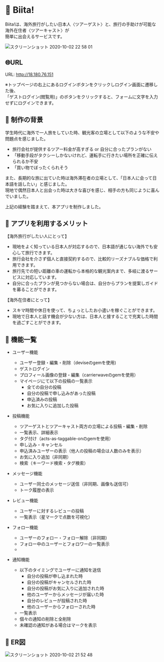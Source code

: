 # :feet: Biita!
Biita!は、海外旅行がしたい日本人〈ツアーゲスト〉と、旅行の手助けが可能な海外在住者〈ツアーキャスト〉が  
簡単に出会えるサービスです。

![スクリーンショット 2020-10-02 22 58 01](https://user-images.githubusercontent.com/67250685/94931475-c4842480-0502-11eb-9f33-ccae3e88d4e8.jpg)

## :globe_with_meridians:URL
URL: http://18.180.76.151  

※トップページの右上にあるログインボタンをクリックしログイン画面に遷移した後、  
「ゲストログイン(閲覧用)」のボタンをクリックすると、フォームに文字を入力せずにログインできます。

## :blossom: 制作の背景
学生時代に海外で一人旅をしていた時、観光客の立場として以下のような不安や問題点を感じました。  
- 旅行会社が提供するツアー料金が高すぎる or 自分に合ったプランがない
- 「移動手段がタクシーしかないけれど、運転手に行きたい場所を正確に伝えられるか不安
- 「買い物でぼったくられそう

また、長期的な旅に出ていた時は海外滞在者の立場として、「日本人に会って日本語を話したい」と感じました。  
現地で偶然日本人と出会った時は大きな喜びを感じ、相手の方も同じように喜んでいました。

上記の経験を踏まえて、本アプリを制作しました。  

## :blossom: アプリを利用するメリット
【海外旅行がしたい人にとって】
- 現地をよく知っている日本人が対応するので、日本語が通じない海外でも安心して旅行できます。
- 旅行会社を介さず個人と直接契約するので、比較的リーズナブルな価格で利用できます。
- 旅行先での短い距離の車の運転から本格的な観光案内まで、多岐に渡るサービスに対応しています。
- 自分に合ったプランが見つからない場合は、自分からプランを提案しガイドを募ることができます。

【海外在住者にとって】
- スキマ時間や休日を使って、ちょっとしたお小遣いを稼ぐことができます。
- 現地で日本人と話す機会が少ない方は、日本人と接することで充実した時間を過ごすことができます。

## :blossom: 機能一覧
- ユーザー機能
  - ユーザー登録・編集・削除（deviseのgemを使用)
  - ゲストログイン
  - プロフィール画像の登録・編集（carrierwaveのgemを使用）
  - マイページにて以下の投稿の一覧表示
    - 全ての自分の投稿
    - 自分の投稿で申し込みがあった投稿
    - 申込済みの投稿
    - お気に入りに追加した投稿

- 投稿機能
  - ツアーゲストとツアーキャスト両方の立場による投稿・編集・削除
  - 一覧表示、詳細表示
  - タグ付け（acts-as-taggable-onのgemを使用）
  - 申し込み・キャンセル
  - 申込済みユーザーの表示（他人の投稿の場合は人数のみを表示）
  - お気に入り追加（非同期）
  - 検索（キーワード検索・タグ検索）

- メッセージ機能
  - ユーザー同士のメッセージ送信（非同期、画像も送信可）
  - トーク履歴の表示

- レビュー機能
  - ユーザーに対するレビューの投稿
  - 一覧表示（星マークで点数を可視化）

- フォロー機能
  - ユーザーのフォロー・フォロー解除（非同期）
  - フォロー中のユーザーとフォロワーの一覧表示
  - 

- 通知機能
  - 以下のタイミングでユーザーに通知を送信
    - 自分の投稿が申し込まれた時
    - 自分の投稿がキャンセルされた時
    - 自分の投稿がお気に入りに追加された時
    - 他のユーザーからメッセージが届いた時
    - 自分のレビューが投稿された時
    - 他のユーザーからフォローされた時
  - 一覧表示
  - 個々の通知の削除と全削除
  - 未確認の通知がある場合はマークを表示


## :blossom: ER図
![スクリーンショット 2020-10-02 21 52 48](https://user-images.githubusercontent.com/67250685/94925111-a6fe8d00-04f9-11eb-9da0-ef6c04d35e64.jpg)